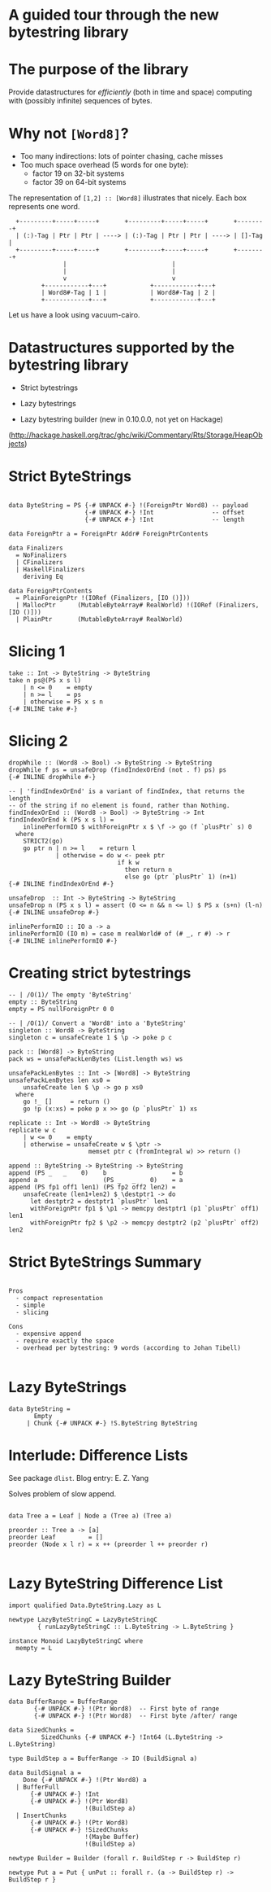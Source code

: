 # A guided tour through the new bytestring library

# The purpose of the library #

Provide datastructures for *efficiently* (both in time and space) computing
with (possibly infinite) sequences of bytes.


# Why not `[Word8]`?

- Too many indirections: lots of pointer chasing, cache misses
- Too much space overhead (5 words for one byte): 
    * factor 19 on 32-bit systems
    * factor 39 on 64-bit systems

The representation of `[1,2] :: [Word8]` illustrates that nicely. Each box
represents one word.
~~~
  +---------+-----+-----+       +---------+-----+-----+       +--------+
  | (:)-Tag | Ptr | Ptr | ----> | (:)-Tag | Ptr | Ptr | ----> | []-Tag |
  +---------+-----+-----+       +---------+-----+-----+       +--------+
               |                             |
               |                             |
               v                             v
         +------------+---+            +------------+---+
         | Word8#-Tag | 1 |            | Word8#-Tag | 2 |
         +------------+---+            +------------+---+
~~~

Let us have a look using vacuum-cairo.


# Datastructures supported by the bytestring library #

- Strict bytestrings

- Lazy bytestrings

- Lazy bytestring builder (new in 0.10.0.0, not yet on Hackage)

(http://hackage.haskell.org/trac/ghc/wiki/Commentary/Rts/Storage/HeapObjects)

# Strict ByteStrings

~~~

data ByteString = PS {-# UNPACK #-} !(ForeignPtr Word8) -- payload
                     {-# UNPACK #-} !Int                -- offset
                     {-# UNPACK #-} !Int                -- length

data ForeignPtr a = ForeignPtr Addr# ForeignPtrContents

data Finalizers
  = NoFinalizers
  | CFinalizers
  | HaskellFinalizers
    deriving Eq

data ForeignPtrContents
  = PlainForeignPtr !(IORef (Finalizers, [IO ()]))
  | MallocPtr      (MutableByteArray# RealWorld) !(IORef (Finalizers, [IO ()]))
  | PlainPtr       (MutableByteArray# RealWorld)

~~~

# Slicing 1

~~~
take :: Int -> ByteString -> ByteString
take n ps@(PS x s l)
    | n <= 0    = empty
    | n >= l    = ps
    | otherwise = PS x s n
{-# INLINE take #-}
~~~

# Slicing 2

~~~
dropWhile :: (Word8 -> Bool) -> ByteString -> ByteString
dropWhile f ps = unsafeDrop (findIndexOrEnd (not . f) ps) ps
{-# INLINE dropWhile #-}

-- | 'findIndexOrEnd' is a variant of findIndex, that returns the length
-- of the string if no element is found, rather than Nothing.
findIndexOrEnd :: (Word8 -> Bool) -> ByteString -> Int
findIndexOrEnd k (PS x s l) = 
    inlinePerformIO $ withForeignPtr x $ \f -> go (f `plusPtr` s) 0
  where
    STRICT2(go)
    go ptr n | n >= l    = return l
             | otherwise = do w <- peek ptr
                              if k w
                                then return n
                                else go (ptr `plusPtr` 1) (n+1)
{-# INLINE findIndexOrEnd #-}

unsafeDrop  :: Int -> ByteString -> ByteString
unsafeDrop n (PS x s l) = assert (0 <= n && n <= l) $ PS x (s+n) (l-n)
{-# INLINE unsafeDrop #-}

inlinePerformIO :: IO a -> a
inlinePerformIO (IO m) = case m realWorld# of (# _, r #) -> r
{-# INLINE inlinePerformIO #-}
~~~


# Creating strict bytestrings

~~~
-- | /O(1)/ The empty 'ByteString'
empty :: ByteString
empty = PS nullForeignPtr 0 0

-- | /O(1)/ Convert a 'Word8' into a 'ByteString'
singleton :: Word8 -> ByteString
singleton c = unsafeCreate 1 $ \p -> poke p c

pack :: [Word8] -> ByteString
pack ws = unsafePackLenBytes (List.length ws) ws

unsafePackLenBytes :: Int -> [Word8] -> ByteString
unsafePackLenBytes len xs0 =
    unsafeCreate len $ \p -> go p xs0
  where
    go !_ []     = return ()
    go !p (x:xs) = poke p x >> go (p `plusPtr` 1) xs

replicate :: Int -> Word8 -> ByteString
replicate w c
    | w <= 0    = empty
    | otherwise = unsafeCreate w $ \ptr ->
                      memset ptr c (fromIntegral w) >> return ()

append :: ByteString -> ByteString -> ByteString
append (PS _   _    0)    b                  = b
append a                  (PS _   _    0)    = a
append (PS fp1 off1 len1) (PS fp2 off2 len2) =
    unsafeCreate (len1+len2) $ \destptr1 -> do
      let destptr2 = destptr1 `plusPtr` len1
      withForeignPtr fp1 $ \p1 -> memcpy destptr1 (p1 `plusPtr` off1) len1
      withForeignPtr fp2 $ \p2 -> memcpy destptr2 (p2 `plusPtr` off2) len2
~~~

# Strict ByteStrings Summary

~~~~

Pros
  - compact representation
  - simple 
  - slicing

Cons
  - expensive append
  - require exactly the space 
  - overhead per bytestring: 9 words (according to Johan Tibell)


~~~~


# Lazy ByteStrings

~~~
data ByteString = 
       Empty 
     | Chunk {-# UNPACK #-} !S.ByteString ByteString

~~~

# Interlude: Difference Lists

See package `dlist`.
Blog entry: E. Z. Yang

Solves problem of slow append.

~~~

data Tree a = Leaf | Node a (Tree a) (Tree a)

preorder :: Tree a -> [a]
preorder Leaf         = []
preorder (Node x l r) = x ++ (preorder l ++ preorder r)


~~~

# Lazy ByteString Difference List

~~~
import qualified Data.ByteString.Lazy as L

newtype LazyByteStringC = LazyByteStringC 
        { runLazyByteStringC :: L.ByteString -> L.ByteString }

instance Monoid LazyByteStringC where
  mempty = L

~~~

# Lazy ByteString Builder

~~~
data BufferRange = BufferRange 
       {-# UNPACK #-} !(Ptr Word8)  -- First byte of range
       {-# UNPACK #-} !(Ptr Word8)  -- First byte /after/ range

data SizedChunks =
         SizedChunks {-# UNPACK #-} !Int64 (L.ByteString -> L.ByteString)

type BuildStep a = BufferRange -> IO (BuildSignal a)

data BuildSignal a =
    Done {-# UNPACK #-} !(Ptr Word8) a
  | BufferFull
      {-# UNPACK #-} !Int
      {-# UNPACK #-} !(Ptr Word8)
                     !(BuildStep a)
  | InsertChunks
      {-# UNPACK #-} !(Ptr Word8)
      {-# UNPACK #-} !SizedChunks
                     !(Maybe Buffer)  
                     !(BuildStep a)

newtype Builder = Builder (forall r. BuildStep r -> BuildStep r)

newtype Put a = Put { unPut :: forall r. (a -> BuildStep r) -> BuildStep r }

~~~
